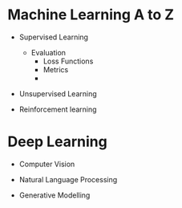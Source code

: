 # Machine Learning A to Z

- Supervised Learning
    - Evaluation
        - Loss Functions
        - Metrics
        - 

- Unsupervised Learning

- Reinforcement learning

# Deep Learning

- Computer Vision

- Natural Language Processing

- Generative Modelling
